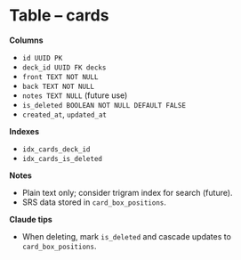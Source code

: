 # Table – cards

**Columns**
- `id UUID PK`
- `deck_id UUID FK decks`
- `front TEXT NOT NULL`
- `back TEXT NOT NULL`
- `notes TEXT NULL` (future use)
- `is_deleted BOOLEAN NOT NULL DEFAULT FALSE`
- `created_at`, `updated_at`

**Indexes**
- `idx_cards_deck_id`
- `idx_cards_is_deleted`

**Notes**
- Plain text only; consider trigram index for search (future).
- SRS data stored in `card_box_positions`.

**Claude tips**
- When deleting, mark `is_deleted` and cascade updates to `card_box_positions`.

